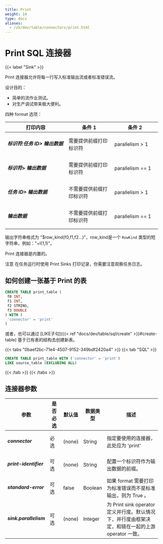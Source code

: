 ```yaml
---
title: Print
weight: 14
type: docs
aliases:
  - /zh/dev/table/connectors/print.html
---
```

<!--
Licensed to the Apache Software Foundation (ASF) under one
or more contributor license agreements.  See the NOTICE file
distributed with this work for additional information
regarding copyright ownership.  The ASF licenses this file
to you under the Apache License, Version 2.0 (the
"License"); you may not use this file except in compliance
with the License.  You may obtain a copy of the License at

  http://www.apache.org/licenses/LICENSE-2.0

Unless required by applicable law or agreed to in writing,
software distributed under the License is distributed on an
"AS IS" BASIS, WITHOUT WARRANTIES OR CONDITIONS OF ANY
KIND, either express or implied.  See the License for the
specific language governing permissions and limitations
under the License.
-->

# Print SQL 连接器

{{< label "Sink" >}}

Print 连接器允许将每一行写入标准输出流或者标准错误流。

设计目的：

- 简单的流作业测试。
- 对生产调试带来极大便利。

四种 format 选项：

<table class="table table-bordered">
    <thead>
      <tr>
        <th class="text-left" style="width: 40%">打印内容</th>
        <th class="text-center" style="width: 30%">条件 1</th>
        <th class="text-center" style="width: 30%">条件 2</th>
      </tr>
    </thead>
    <tbody>
    <tr>
      <td><h5>标识符:任务 ID> 输出数据</h5></td>
      <td>需要提供前缀打印标识符</td>
      <td>parallelism > 1</td>
    </tr>
    <tr>
      <td><h5>标识符> 输出数据</h5></td>
      <td>需要提供前缀打印标识符</td>
      <td>parallelism == 1</td>
    </tr>
    <tr>
      <td><h5>任务 ID> 输出数据</h5></td>
      <td>不需要提供前缀打印标识符</td>
      <td>parallelism > 1</td>
    </tr>
    <tr>
      <td><h5>输出数据</h5></td>
      <td>不需要提供前缀打印标识符</td>
      <td>parallelism == 1</td>
    </tr>
    </tbody>
</table>

输出字符串格式为 "$row_kind(f0,f1,f2...)"，row_kind是一个 `RowKind` 类型的短字符串，例如："+I(1,1)"。

Print 连接器是内置的。

<span class="label label-danger">注意</span> 在任务运行时使用 Print Sinks 打印记录，你需要注意观察任务日志。

如何创建一张基于 Print 的表
----------------

```sql
CREATE TABLE print_table (
 f0 INT,
 f1 INT,
 f2 STRING,
 f3 DOUBLE
) WITH (
 'connector' = 'print'
)
```

或者，也可以通过 [LIKE子句]({{< ref "docs/dev/table/sql/create" >}}#create-table) 基于已有表的结构去创建新表。

{{< tabs "0baef2bc-71e4-4507-9152-349bdf2420a4" >}}
{{< tab "SQL" >}}
```sql
CREATE TABLE print_table WITH ('connector' = 'print')
LIKE source_table (EXCLUDING ALL)
```
{{< /tab >}}
{{< /tabs >}}

连接器参数
----------------

<table class="table table-bordered">
    <thead>
      <tr>
        <th class="text-left" style="width: 25%">参数</th>
        <th class="text-center" style="width: 10%">是否必选</th>
        <th class="text-center" style="width: 10%">默认值</th>
        <th class="text-center" style="width: 10%">数据类型</th>
        <th class="text-center" style="width: 45%">描述</th>
      </tr>
    </thead>
    <tbody>
    <tr>
      <td><h5>connector</h5></td>
      <td>必选</td>
      <td style="word-wrap: break-word;">(none)</td>
      <td>String</td>
      <td>指定要使用的连接器，此处应为 'print'</td>
    </tr>
    <tr>
      <td><h5>print-identifier</h5></td>
      <td>可选</td>
      <td style="word-wrap: break-word;">(none)</td>
      <td>String</td>
      <td>配置一个标识符作为输出数据的前缀。</td>
    </tr>
    <tr>
      <td><h5>standard-error</h5></td>
      <td>可选</td>
      <td style="word-wrap: break-word;">false</td>
      <td>Boolean</td>
      <td>如果 format 需要打印为标准错误而不是标准输出，则为 True 。</td>
    </tr>
    <tr>
      <td><h5>sink.parallelism</h5></td>
      <td>可选</td>
      <td style="word-wrap: break-word;">(none)</td>
      <td>Integer</td>
      <td>为 Print sink operator 定义并行度。默认情况下，并行度由框架决定，和链在一起的上游 operator 一致。</td>
    </tr>
    </tbody>
</table>
